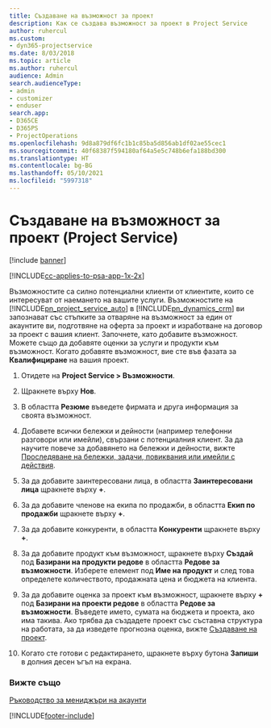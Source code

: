 ```yaml
---
title: Създаване на възможност за проект
description: Как се създава възможност за проект в Project Service
author: ruhercul
ms.custom:
- dyn365-projectservice
ms.date: 8/03/2018
ms.topic: article
ms.author: ruhercul
audience: Admin
search.audienceType:
- admin
- customizer
- enduser
search.app:
- D365CE
- D365PS
- ProjectOperations
ms.openlocfilehash: 9d8a879df6fc1b1c85ba5d856ab1df02ae55cec1
ms.sourcegitcommit: 40f68387f594180af64a5e5c748b6efa188bd300
ms.translationtype: HT
ms.contentlocale: bg-BG
ms.lasthandoff: 05/10/2021
ms.locfileid: "5997318"
---
```

# <a name="create-a-project-opportunity-project-service"></a>Създаване на възможност за проект (Project Service)

[!include [banner](../includes/psa-now-project-operations.md)]

[!INCLUDE[cc-applies-to-psa-app-1x-2x](../includes/cc-applies-to-psa-app-1x-2x.md)]

Възможностите са силно потенциални клиенти от клиентите, които се интересуват от наемането на вашите услуги. Възможностите на [!INCLUDE[pn_project_service_auto](../includes/pn-project-service-auto.md)] в [!INCLUDE[pn_dynamics_crm](../includes/pn-dynamics-crm.md)] ви запознават със стъпките за отваряне на възможност за един от акаунтите ви, подготвяне на оферта за проект и изработване на договор за проект с вашия клиент. Започнете, като добавите възможност. Можете също да добавяте оценки за услуги и продукти към възможност. Когато добавяте възможност, вие сте във фазата за **Квалифициране** на вашия проект.  
  
1.  Отидете на **Project Service > Възможности**.  
  
2.  Щракнете върху **Нов**.  
  
3.  В областта **Резюме** въведете фирмата и друга информация за своята възможност.  
  
4.  Добавете всички бележки и дейности (например телефонни разговори или имейли), свързани с потенциалния клиент. За да научите повече за добавянето на бележки и дейности, вижте [Проследяване на бележки, задачи, повиквания или имейли с действия](/dynamics365/customerengagement/on-premises/basics/work-with-activities).  
  
5.  За да добавите заинтересовани лица, в областта **Заинтересовани лица** щракнете върху **+**.  
  
6.  За да добавите членове на екипа по продажби, в областта **Екип по продажби** щракнете върху **+**.  
  
7.  За да добавите конкуренти, в областта **Конкуренти** щракнете върху **+**.  
  
8.  За да добавите продукт към възможност, щракнете върху **Създай** под **Базирани на продукти редове** в областта **Редове за възможности**. Изберете елемент под **Име на продукт** и след това определете количеството, продажната цена и бюджета на клиента.  
  
9. За да добавите оценка за проект към възможност, щракнете върху **+** под **Базирани на проекти редове** в областта **Редове за възможности**. Въведете името, сумата на бюджета и проекта, ако има такива. Ако трябва да създадете проект със съставна структура на работата, за да изведете прогнозна оценка, вижте [Създаване на проект](../psa/create-project.md).  
  
10. Когато сте готови с редактирането, щракнете върху бутона **Запиши** в долния десен ъгъл на екрана.  
  
### <a name="see-also"></a>Вижте също  
 [Ръководство за мениджъри на акаунти](../psa/account-manager-guide.md)


[!INCLUDE[footer-include](../includes/footer-banner.md)]